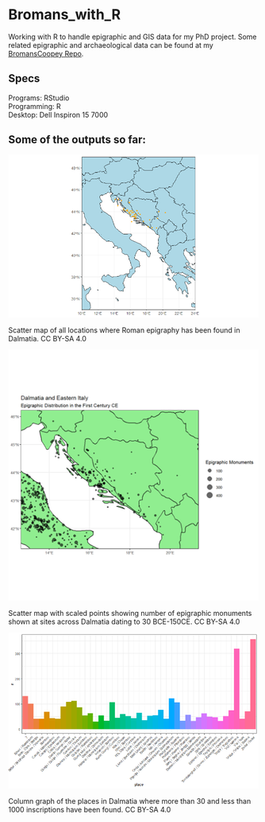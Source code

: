 # Bromans_with_R
Working with R to handle epigraphic and GIS data for my PhD project. Some related epigraphic and archaeological data can be found at my [BromansCoopey Repo](https://github.com/EwanSC/BromansCoopey).

## Specs
Programs: RStudio <br/>
Programming: R <br/>
Desktop: Dell Inspiron 15 7000 <br/>

## Some of the outputs so far:

![Scatter map of all locations where Roman epigraphy has been found in Dalmatia. The modern regions conprising Dalmatia are blue on this map, and the inscriptions are marked by orange dots which scatter the landscape, clustering along the adriatic coastline](output_images/30-1000_Dalmatia_map.png)
<figcaption> Scatter map of all locations where Roman epigraphy has been found in Dalmatia. CC BY-SA 4.0</figcaption>

<p> <p/>

![Scatter map of all locations where roman epigraphy has been found in Dalmatia dating between 30BCE and 150 CE. The modern regions conprising Dalmatia are light green on this map, and the inscriptions are marked by transparent black dots which scatter the landscape in various sizes, clustering along the adriatic coastline](output_images/dalm_italy_1stAD.png)
<figcaption> Scatter map with scaled points showing number of epigraphic monuments shown at sites across Dalmatia dating to 30 BCE-150CE. CC BY-SA 4.0</figcaption> 

<p> <p/>

![Column graph of the places in Dalmatia where more than 30 and less than 1000 inscriptions have been found. The columns are arranged in alphabetical order by site name along the x axis and with the y axis representing the number of inscriptions](output_images/30-1000_Dalmatia_Places_columngraph.png)
<figcaption> Column graph of the places in Dalmatia where more than 30 and less than 1000 inscriptions have been found. CC BY-SA 4.0</figcaption><br />

